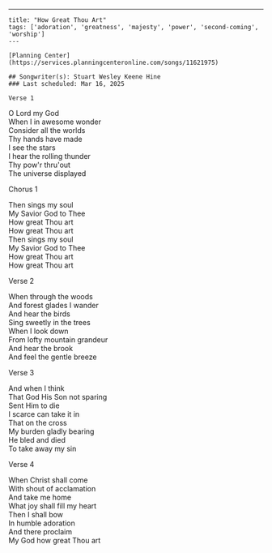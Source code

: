 ---
    title: "How Great Thou Art"
    tags: ['adoration', 'greatness', 'majesty', 'power', 'second-coming', 'worship']
    ---

    [Planning Center](https://services.planningcenteronline.com/songs/11621975)

    ## Songwriter(s): Stuart Wesley Keene Hine
    ### Last scheduled: Mar 16, 2025          

    Verse 1  
  
O Lord my God  
When I in awesome wonder  
Consider all the worlds  
Thy hands have made  
I see the stars  
I hear the rolling thunder  
Thy pow'r thru'out  
The universe displayed  
  
Chorus 1  
  
Then sings my soul  
My Savior God to Thee  
How great Thou art  
How great Thou art  
Then sings my soul  
My Savior God to Thee  
How great Thou art  
How great Thou art  
  
Verse 2  
  
When through the woods  
And forest glades I wander  
And hear the birds  
Sing sweetly in the trees  
When I look down  
From lofty mountain grandeur  
And hear the brook  
And feel the gentle breeze  
  
Verse 3  
  
And when I think  
That God His Son not sparing  
Sent Him to die  
I scarce can take it in  
That on the cross  
My burden gladly bearing  
He bled and died  
To take away my sin  
  
Verse 4  
  
When Christ shall come  
With shout of acclamation  
And take me home  
What joy shall fill my heart  
Then I shall bow  
In humble adoration  
And there proclaim  
My God how great Thou art
    